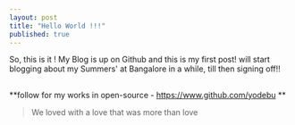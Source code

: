 ```yaml
---
layout: post
title: "Hello World !!!"
published: true
---
```


So, this is it ! My Blog is up on Github and this is my first post!
will start blogging about my Summers' at Bangalore in a while, till then signing off!!

##
**follow for my works in open-source - https://www.github.com/yodebu **

> We loved with a love that was more than love




